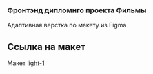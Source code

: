 ### Фронтэнд дипломнго проекта Фильмы

Адаптивная верстка по макету из Figma

## Ссылка на макет

Макет [light-1](https://www.figma.com/file/6FMWkB94wE7KTkcCgUXtnC/%D0%94%D0%B8%D0%BF%D0%BB%D0%BE%D0%BC%D0%BD%D1%8B%D0%B9-%D0%BF%D1%80%D0%BE%D0%B5%D0%BA%D1%82?type=design&node-id=932%3A2618&mode=design&t=OfYuwLyDScWO6JFf-1)